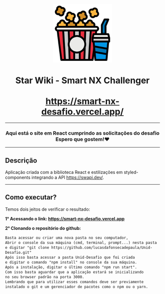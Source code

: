 <h1 align="center">
<br>
  <img alt="Make-up Logo" src="https://github.com/lucasdafonsecadepaula/Unid-Desafio/blob/main/github-img/logo.png" />
  <br>
  <br>
  Star Wiki - Smart NX Challenger
  <br>
  <br>
  <a href="https://smart-nx-desafio.vercel.app/">https://smart-nx-desafio.vercel.app/</a>
</h1>

---
<h3 align="center">Aqui está o site em React cumprindo as solicitações do desafio<br>Espero que gostem!❤</h3>

---

## Descrição


Aplicação criada com a biblioteca React e estilizações em styled-components integrando a API https://swapi.dev/.

---

## Como executar?

Temos dois jeitos de verificar o resultado:

**1° Acessando o link: https://smart-nx-desafio.vercel.app**


**2° Clonando o repositório do github:**

    Basta acessar ou criar uma nova pasta no seu computador,
    Abrir o console da sua máquina (cmd, terminal, prompt...) nesta pasta
    e digitar "git clone https://github.com/lucasdafonsecadepaula/Unid-Desafio.git"
    Após isso basta acessar a pasta Unid-Desafio que foi criada
    e digitar o comando "npm install" no console da sua máquina.
    Após a instalação, digitar o último comando "npm run start".
    Com isso basta aguardar que a aplicação estará se inicializando 
    no seu browser padrão na porta 3000.
    Lembrando que para utilizar esses comandos deve ser previamente instalado o git e um gerenciador de pacotes como o npm ou o yarn.
